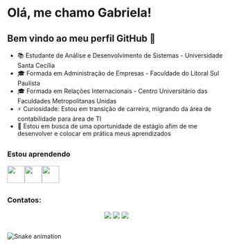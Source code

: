 # Olá, me chamo Gabriela! 

## Bem vindo ao meu perfil GitHub 👋

<ul>
  <li>📚 Estudante de Análise e Desenvolvimento de Sistemas - Universidade Santa Cecília</li>
  <li>🎓 Formada em Administração de Empresas - Faculdade do Litoral Sul Paulista </li>
  <li>🎓 Formada em Relações Internacionais - Centro Universitário das Faculdades Metropolitanas Unidas
  <li>⚡ Curiosidade: Estou em transição de carreira, migrando da área de contabilidade para área de TI
  <li>🤝 Estou em busca de uma oportunidade de estágio afim de me desenvolver e colocar em prática meus aprendizados
</ul>

##

### Estou aprendendo

<img src="https://upload.wikimedia.org/wikipedia/commons/thumb/9/99/Unofficial_JavaScript_logo_2.svg/2048px-Unofficial_JavaScript_logo_2.svg.png" width="40" height="40"/><img src="https://www.w3.org/html/logo/downloads/HTML5_Badge_512.png" width="40" height="40"/><img src="https://logospng.org/download/css-3/logo-css-3-2048.png" width="40" height="40"/>

##

### Contatos:
<div align="center"> 
<a href="https://instagram.com/_gmenneses" target="_blank"><img src="https://img.shields.io/badge/-Instagram-%23E4405F?style=for-the-badge&logo=instagram&logoColor=white" target="_blank"></a>
<a href = "mailto:contato@seu-usuário-aqui"><img src="https://img.shields.io/badge/-Gmail-%23333?style=for-the-badge&logo=gmail&logoColor=white" target="_blank"></a>
<a href="https://www.linkedin.com/in/gmenneses" target="_blank"><img src="https://img.shields.io/badge/-LinkedIn-%230077B5?style=for-the-badge&logo=linkedin&logoColor=white" target="_blank"></a>
</div>

##
  ![Snake animation](https://github.com/camilafernanda/camilafernanda/blob/output/github-contribution-grid-snake.svg)

